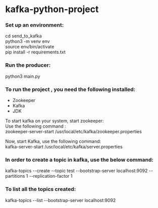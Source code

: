 # kafka-python-project
### Set up an environment:
cd send_to_kafka  
python3 -m venv env  
source env/bin/activate  
pip install -r requirements.txt  

### Run the producer:  
python3 main.py  

### To run the project , you need the following installed:  
- Zookeeper
- Kafka
- JDK

To start kafka on your system, start zookeeper:  
Use the following command :  
zookeeper-server-start /usr/local/etc/kafka/zookeeper.properties  

Now, start Kafka, use the following command:  
kafka-server-start /usr/local/etc/kafka/server.properties  

### In order to create a topic in kafka, use the below command:  
kafka-topics --create --topic test --bootstrap-server localhost:9092 --partitions 1 --replication-factor 1  

### To list all the topics created:  
kafka-topics --list --bootstrap-server localhost:9092  



